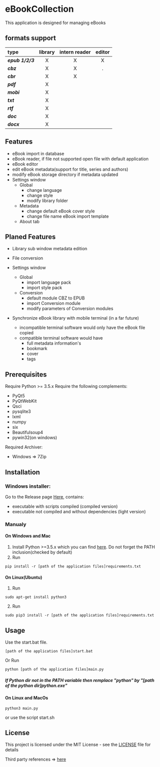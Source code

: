 # eBookCollection
This application is designed for managing eBooks

## formats support
|**type**|**library**|**intern reader**|**editor**|
|:---|:---:|:---:|:---:|
|***epub 1/2/3***|X|X|X|
|***cbz***|X|X|.|
|***cbr***|X|X||
|***pdf***|X|||
|***mobi***|X|||
|***txt***|X|||
|***rtf***|X|||
|***doc***|X|||
|***docx***|X|||

## Features
- eBook import in database
- eBook reader, if file not supported open file with default application
- eBook editor
- edit eBook metadata(support for title, series and authors)
- modify eBook storage directory if metadata updated
- Settings window
    - Global
        - change language
        - change style
        - modify library folder
    - Metadata
        - change default eBook cover style
        - change file name eBook import template
    - About tab

## Planed Features
- Library sub window metadata edition
- File conversion
- Settings window
    - Global
        - import language pack
        - import style pack
    - Conversion
        - default module CBZ to EPUB
        - import Conversion module
        - modify parameters of Conversion modules

- Synchronize eBook library with mobile terminal (in a far future)
    - incompatible terminal software would only have the eBook file copied
    - compatible terminal software would have
        - full metadata information's
        - bookmark
        - cover
        - tags


## Prerequisites

Require Python >= 3.5.x
Require the following complements:
- PyQt5
- PyQtWebKit
- Qsci
- pysqlite3
- lxml
- numpy
- six
- Beautifulsoup4
- pywin32(on windows)

Required Archiver:
- Windows => 7Zip

## Installation
### Windows installer: 
Go to the Release page [Here](https://github.com/LordKBX/EbookCollection/releases), contains:
- executable with scripts compiled (compiled version) 
- executable not compiled and without dependencies (light version)

### Manualy
#### On Windows and Mac
1. Install Python >=3.5.x which you can find [here](https://www.python.org/downloads/ "Python Download Link"). Do not forget the PATH inclusion(checked by default)
2. Run
```
pip install -r [path of the application files]requirements.txt
```
#### On Linux(Ubuntu)
1. Run 
```
sudo apt-get install python3
```
2. Run
```
sudo pip3 install -r [path of the application files]requirements.txt
```

## Usage
Use the start.bat file. 
```
[path of the application files]start.bat
```
Or Run
```
python [path of the application files]main.py
```
##### If Python dir not in the PATH variable then remplace "python" by "[path of the python dir]python.exe"


#### On Linux and MacOs
```
python3 main.py
```
or use the script start.sh

## License

This project is licensed under the MIT License - see the [LICENSE](LICENSE) file for details

Third party references => [here](./README-third_party.md)